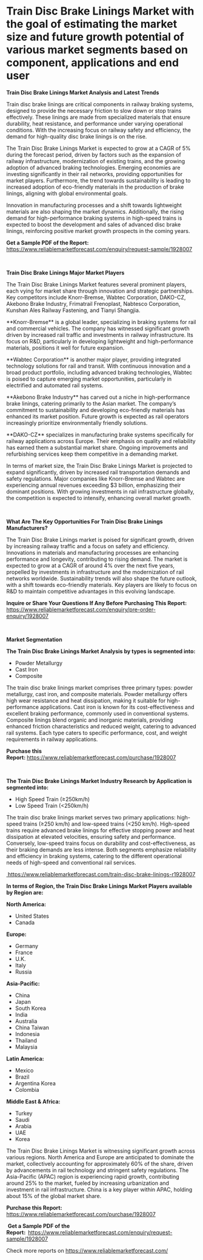 <p><h1>Train Disc Brake Linings Market with the goal of estimating the market size and future growth potential of various market segments based on component, applications and end user</h1></p><p><strong>Train Disc Brake Linings Market Analysis and Latest Trends</strong></p>
<p><p>Train disc brake linings are critical components in railway braking systems, designed to provide the necessary friction to slow down or stop trains effectively. These linings are made from specialized materials that ensure durability, heat resistance, and performance under varying operational conditions. With the increasing focus on railway safety and efficiency, the demand for high-quality disc brake linings is on the rise.</p><p>The Train Disc Brake Linings Market is expected to grow at a CAGR of 5% during the forecast period, driven by factors such as the expansion of railway infrastructure, modernization of existing trains, and the growing adoption of advanced braking technologies. Emerging economies are investing significantly in their rail networks, providing opportunities for market players. Furthermore, the trend towards sustainability is leading to increased adoption of eco-friendly materials in the production of brake linings, aligning with global environmental goals.</p><p>Innovation in manufacturing processes and a shift towards lightweight materials are also shaping the market dynamics. Additionally, the rising demand for high-performance braking systems in high-speed trains is expected to boost the development and sales of advanced disc brake linings, reinforcing positive market growth prospects in the coming years.</p></p>
<p><strong>Get a Sample PDF of the Report:&nbsp;</strong> <a href="https://www.reliablemarketforecast.com/enquiry/request-sample/1928007?utm_campaign=1903&utm_medium=2&utm_source=Github&utm_content=ia&utm_term=15012025&utm_id=train-disc-brake-linings">https://www.reliablemarketforecast.com/enquiry/request-sample/1928007</a></p>
<p>&nbsp;</p>
<p><strong>Train Disc Brake Linings Major Market Players</strong></p>
<p><p>The Train Disc Brake Linings Market features several prominent players, each vying for market share through innovation and strategic partnerships. Key competitors include Knorr-Bremse, Wabtec Corporation, DAKO-CZ, Akebono Brake Industry, Frimatrail Frenoplast, Nabtesco Corporation, Kunshan Ales Railway Fastening, and Tianyi Shangjia.</p><p>**Knorr-Bremse** is a global leader, specializing in braking systems for rail and commercial vehicles. The company has witnessed significant growth driven by increased rail traffic and investments in railway infrastructure. Its focus on R&D, particularly in developing lightweight and high-performance materials, positions it well for future expansion.</p><p>**Wabtec Corporation** is another major player, providing integrated technology solutions for rail and transit. With continuous innovation and a broad product portfolio, including advanced braking technologies, Wabtec is poised to capture emerging market opportunities, particularly in electrified and automated rail systems.</p><p>**Akebono Brake Industry** has carved out a niche in high-performance brake linings, catering primarily to the Asian market. The company’s commitment to sustainability and developing eco-friendly materials has enhanced its market position. Future growth is expected as rail operators increasingly prioritize environmentally friendly solutions.</p><p>**DAKO-CZ** specializes in manufacturing brake systems specifically for railway applications across Europe. Their emphasis on quality and reliability has earned them a substantial market share. Ongoing improvements and refurbishing services keep them competitive in a demanding market.</p><p>In terms of market size, the Train Disc Brake Linings Market is projected to expand significantly, driven by increased rail transportation demands and safety regulations. Major companies like Knorr-Bremse and Wabtec are experiencing annual revenues exceeding $3 billion, emphasizing their dominant positions. With growing investments in rail infrastructure globally, the competition is expected to intensify, enhancing overall market growth.</p></p>
<p>&nbsp;</p>
<p><strong>What Are The Key Opportunities For Train Disc Brake Linings Manufacturers?</strong></p>
<p><p>The Train Disc Brake Linings market is poised for significant growth, driven by increasing railway traffic and a focus on safety and efficiency. Innovations in materials and manufacturing processes are enhancing performance and longevity, contributing to rising demand. The market is expected to grow at a CAGR of around 4% over the next five years, propelled by investments in infrastructure and the modernization of rail networks worldwide. Sustainability trends will also shape the future outlook, with a shift towards eco-friendly materials. Key players are likely to focus on R&D to maintain competitive advantages in this evolving landscape.</p></p>
<p><strong>Inquire or Share Your Questions If Any Before Purchasing This Report:</strong> <a href="https://www.reliablemarketforecast.com/enquiry/pre-order-enquiry/1928007?utm_campaign=1903&utm_medium=2&utm_source=Github&utm_content=ia&utm_term=15012025&utm_id=train-disc-brake-linings">https://www.reliablemarketforecast.com/enquiry/pre-order-enquiry/1928007</a></p>
<p>&nbsp;</p>
<p><strong>Market Segmentation</strong></p>
<p><strong>The Train Disc Brake Linings Market Analysis by types is segmented into:</strong></p>
<p><ul><li>Powder Metallurgy</li><li>Cast Iron</li><li>Composite</li></ul></p>
<p><p>The train disc brake linings market comprises three primary types: powder metallurgy, cast iron, and composite materials. Powder metallurgy offers high wear resistance and heat dissipation, making it suitable for high-performance applications. Cast iron is known for its cost-effectiveness and excellent braking performance, commonly used in conventional systems. Composite linings blend organic and inorganic materials, providing enhanced friction characteristics and reduced weight, catering to advanced rail systems. Each type caters to specific performance, cost, and weight requirements in railway applications.</p></p>
<p><strong>Purchase this Report:&nbsp;</strong><a href="https://www.reliablemarketforecast.com/purchase/1928007?utm_campaign=1903&utm_medium=2&utm_source=Github&utm_content=ia&utm_term=15012025&utm_id=train-disc-brake-linings">https://www.reliablemarketforecast.com/purchase/1928007</a></p>
<p>&nbsp;</p>
<p><strong>The Train Disc Brake Linings Market Industry Research by Application is segmented into:</strong></p>
<p><ul><li>High Speed Train (≥250km/h)</li><li>Low Speed Train (<250km/h)</li></ul></p>
<p><p>The train disc brake linings market serves two primary applications: high-speed trains (≥250 km/h) and low-speed trains (<250 km/h). High-speed trains require advanced brake linings for effective stopping power and heat dissipation at elevated velocities, ensuring safety and performance. Conversely, low-speed trains focus on durability and cost-effectiveness, as their braking demands are less intense. Both segments emphasize reliability and efficiency in braking systems, catering to the different operational needs of high-speed and conventional rail services.</p></p>
<p><a href="https://www.reliablemarketforecast.com/train-disc-brake-linings-r1928007?utm_campaign=1903&utm_medium=2&utm_source=Github&utm_content=ia&utm_term=15012025&utm_id=train-disc-brake-linings">&nbsp;https://www.reliablemarketforecast.com/train-disc-brake-linings-r1928007</a></p>
<p><strong>In terms of Region, the Train Disc Brake Linings Market Players available by Region are:</strong></p>
<p>
    <p> <strong> North America: </strong>
        <ul>
            <li>United States</li>
            <li>Canada</li>
        </ul>
        </p> 
    <p> <strong> Europe: </strong>
        <ul>
            <li>Germany</li>
            <li>France</li>
            <li>U.K.</li>
            <li>Italy</li>
            <li>Russia</li>
        </ul>
        </p> 
    <p> <strong> Asia-Pacific: </strong>
        <ul>
            <li>China</li>
            <li>Japan</li>
            <li>South Korea</li>
            <li>India</li>
            <li>Australia</li>
            <li>China Taiwan</li>
            <li>Indonesia</li>
            <li>Thailand</li>
            <li>Malaysia</li>
        </ul>
        </p> 
    <p> <strong> Latin America: </strong>
        <ul>
            <li>Mexico</li>
            <li>Brazil</li>
            <li>Argentina Korea</li>
            <li>Colombia</li>
        </ul>
        </p> 
    <p> <strong> Middle East & Africa: </strong>
        <ul>
            <li>Turkey</li>
            <li>Saudi</li>
            <li>Arabia</li>
            <li>UAE</li>
            <li>Korea</li>
        </ul>
    </p>
    </p>
<p><p>The Train Disc Brake Linings Market is witnessing significant growth across various regions. North America and Europe are anticipated to dominate the market, collectively accounting for approximately 60% of the share, driven by advancements in rail technology and stringent safety regulations. The Asia-Pacific (APAC) region is experiencing rapid growth, contributing around 25% to the market, fueled by increasing urbanization and investment in rail infrastructure. China is a key player within APAC, holding about 15% of the global market share.</p></p>
<p><strong>Purchase this Report: </strong><a href="https://www.reliablemarketforecast.com/purchase/1928007?utm_campaign=1903&utm_medium=2&utm_source=Github&utm_content=ia&utm_term=15012025&utm_id=train-disc-brake-linings">https://www.reliablemarketforecast.com/purchase/1928007</a></p>
<p>&nbsp;<strong>Get a Sample PDF of the Report:&nbsp;&nbsp;</strong><a href="https://www.reliablemarketforecast.com/enquiry/request-sample/1928007?utm_campaign=1903&utm_medium=2&utm_source=Github&utm_content=ia&utm_term=15012025&utm_id=train-disc-brake-linings">https://www.reliablemarketforecast.com/enquiry/request-sample/1928007</a></p>
<p><strong></strong></p>
<p>Check more reports on <a href="https://www.reliablemarketforecast.com/?utm_campaign=1903&utm_medium=2&utm_source=Github&utm_content=ia&utm_term=15012025&utm_id=train-disc-brake-linings">https://www.reliablemarketforecast.com/</a></p>